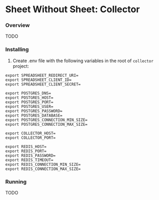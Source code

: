 # Sheet Without Sheet: Collector
### Overview
TODO

### Installing
1. Create .env file with the following variables in the root of `collector` project:
```shell scriptта
export SPREADSHEET_REDIRECT_URI=
export SPREADSHEET_CLIENT_ID=
export SPREADSHEET_CLIENT_SECRET=

export POSTGRES_DNS=
export POSTGRES_HOST=
export POSTGRES_PORT=
export POSTGRES_USER=
export POSTGRES_PASSWORD=
export POSTGRES_DATABASE=
export POSTGRES_CONNECTION_MIN_SIZE=
export POSTGRES_CONNECTION_MAX_SIZE=

export COLLECTOR_HOST=
export COLLECTOR_PORT=

export REDIS_HOST=
export REDIS_PORT=
export REDIS_PASSWORD=
export REDIS_TIMEOUT=
export REDIS_CONNECTION_MIN_SIZE=
export REDIS_CONNECTION_MAX_SIZE=
```

### Running
TODO